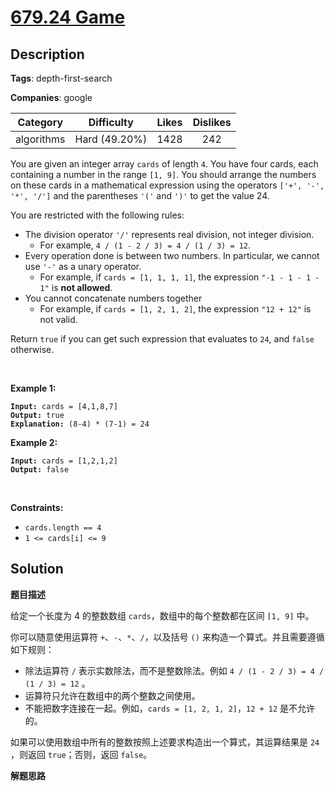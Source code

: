 # [679.24 Game](https://leetcode.com/problems/24-game/description/)

## Description

**Tags**: depth-first-search

**Companies**: google

|  Category  |  Difficulty   | Likes | Dislikes |
| :--------: | :-----------: | :---: | :------: |
| algorithms | Hard (49.20%) | 1428  |   242    |

<p>You are given an integer array <code>cards</code> of length <code>4</code>. You have four cards, each containing a number in the range <code>[1, 9]</code>. You should arrange the numbers on these cards in a mathematical expression using the operators <code>[&#39;+&#39;, &#39;-&#39;, &#39;*&#39;, &#39;/&#39;]</code> and the parentheses <code>&#39;(&#39;</code> and <code>&#39;)&#39;</code> to get the value 24.</p>
<p>You are restricted with the following rules:</p>
<ul>
  <li>The division operator <code>&#39;/&#39;</code> represents real division, not integer division.
  <ul>
    <li>For example, <code>4 / (1 - 2 / 3) = 4 / (1 / 3) = 12</code>.</li>
  </ul>
  </li>
  <li>Every operation done is between two numbers. In particular, we cannot use <code>&#39;-&#39;</code> as a unary operator.
  <ul>
    <li>For example, if <code>cards = [1, 1, 1, 1]</code>, the expression <code>&quot;-1 - 1 - 1 - 1&quot;</code> is <strong>not allowed</strong>.</li>
  </ul>
  </li>
  <li>You cannot concatenate numbers together
  <ul>
    <li>For example, if <code>cards = [1, 2, 1, 2]</code>, the expression <code>&quot;12 + 12&quot;</code> is not valid.</li>
  </ul>
  </li>
</ul>
<p>Return <code>true</code> if you can get such expression that evaluates to <code>24</code>, and <code>false</code> otherwise.</p>
<p>&nbsp;</p>
<p><strong class="example">Example 1:</strong></p>
<pre><code><strong>Input:</strong> cards = [4,1,8,7]
<strong>Output:</strong> true
<strong>Explanation:</strong> (8-4) * (7-1) = 24</code></pre>
<p><strong class="example">Example 2:</strong></p>
<pre><code><strong>Input:</strong> cards = [1,2,1,2]
<strong>Output:</strong> false</code></pre>
<p>&nbsp;</p>
<p><strong>Constraints:</strong></p>
<ul>
  <li><code>cards.length == 4</code></li>
  <li><code>1 &lt;= cards[i] &lt;= 9</code></li>
</ul>

## Solution

**题目描述**

给定一个长度为 4 的整数数组 `cards`，数组中的每个整数都在区间 `[1, 9]` 中。

你可以随意使用运算符 `+`、`-`、`*`、`/`，以及括号 `()` 来构造一个算式。并且需要遵循如下规则：

- 除法运算符 `/` 表示实数除法，而不是整数除法。例如 `4 / (1 - 2 / 3) = 4 / (1 / 3) = 12` 。
- 运算符只允许在数组中的两个整数之间使用。
- 不能把数字连接在一起。例如，`cards = [1, 2, 1, 2]`，`12 + 12` 是不允许的。

如果可以使用数组中所有的整数按照上述要求构造出一个算式，其运算结果是 `24` ，则返回 `true`；否则，返回 `false`。

**解题思路**
